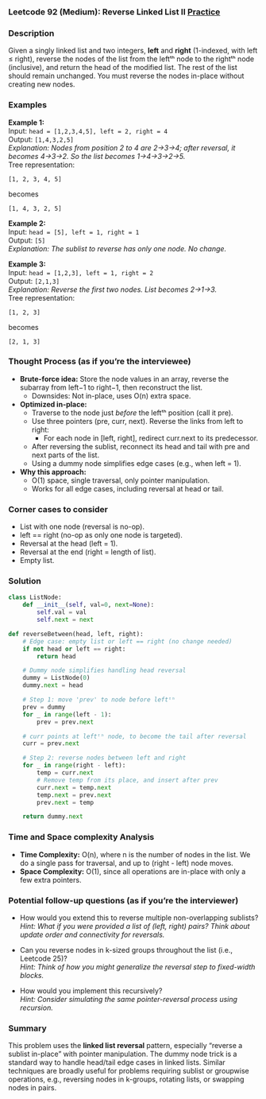 ### Leetcode 92 (Medium): Reverse Linked List II [Practice](https://leetcode.com/problems/reverse-linked-list-ii)

### Description  
Given a singly linked list and two integers, **left** and **right** (1-indexed, with left ≤ right), reverse the nodes of the list from the leftᵗʰ node to the rightᵗʰ node (inclusive), and return the head of the modified list. The rest of the list should remain unchanged. You must reverse the nodes in-place without creating new nodes.

### Examples  

**Example 1:**  
Input: `head = [1,2,3,4,5], left = 2, right = 4`  
Output: `[1,4,3,2,5]`  
*Explanation: Nodes from position 2 to 4 are 2→3→4; after reversal, it becomes 4→3→2. So the list becomes 1→4→3→2→5.*  
Tree representation:
```
[1, 2, 3, 4, 5]
```
becomes
```
[1, 4, 3, 2, 5]
```

**Example 2:**  
Input: `head = [5], left = 1, right = 1`  
Output: `[5]`  
*Explanation: The sublist to reverse has only one node. No change.*

**Example 3:**  
Input: `head = [1,2,3], left = 1, right = 2`  
Output: `[2,1,3]`  
*Explanation: Reverse the first two nodes. List becomes 2→1→3.*  
Tree representation:
```
[1, 2, 3]
```
becomes
```
[2, 1, 3]
```

### Thought Process (as if you’re the interviewee)  
- **Brute-force idea:** Store the node values in an array, reverse the subarray from left−1 to right−1, then reconstruct the list.  
  - Downsides: Not in-place, uses O(n) extra space.
- **Optimized in-place:**  
  - Traverse to the node just *before* the leftᵗʰ position (call it pre).
  - Use three pointers (pre, curr, next). Reverse the links from left to right:
    - For each node in [left, right], redirect curr.next to its predecessor.
  - After reversing the sublist, reconnect its head and tail with pre and next parts of the list.
  - Using a dummy node simplifies edge cases (e.g., when left = 1).
- **Why this approach:**  
  - O(1) space, single traversal, only pointer manipulation.  
  - Works for all edge cases, including reversal at head or tail.

### Corner cases to consider  
- List with one node (reversal is no-op).
- left == right (no-op as only one node is targeted).
- Reversal at the head (left = 1).
- Reversal at the end (right = length of list).
- Empty list.

### Solution

```python
class ListNode:
    def __init__(self, val=0, next=None):
        self.val = val
        self.next = next

def reverseBetween(head, left, right):
    # Edge case: empty list or left == right (no change needed)
    if not head or left == right:
        return head

    # Dummy node simplifies handling head reversal
    dummy = ListNode(0)
    dummy.next = head

    # Step 1: move 'prev' to node before leftᵗʰ
    prev = dummy
    for _ in range(left - 1):
        prev = prev.next

    # curr points at leftᵗʰ node, to become the tail after reversal
    curr = prev.next

    # Step 2: reverse nodes between left and right
    for _ in range(right - left):
        temp = curr.next
        # Remove temp from its place, and insert after prev
        curr.next = temp.next
        temp.next = prev.next
        prev.next = temp

    return dummy.next
```

### Time and Space complexity Analysis  

- **Time Complexity:** O(n), where n is the number of nodes in the list. We do a single pass for traversal, and up to (right - left) node moves.
- **Space Complexity:** O(1), since all operations are in-place with only a few extra pointers.

### Potential follow-up questions (as if you’re the interviewer)  

- How would you extend this to reverse multiple non-overlapping sublists?  
  *Hint: What if you were provided a list of (left, right) pairs? Think about update order and connectivity for reversals.*

- Can you reverse nodes in k-sized groups throughout the list (i.e., Leetcode 25)?  
  *Hint: Think of how you might generalize the reversal step to fixed-width blocks.*

- How would you implement this recursively?  
  *Hint: Consider simulating the same pointer-reversal process using recursion.*

### Summary
This problem uses the **linked list reversal** pattern, especially “reverse a sublist in-place” with pointer manipulation. The dummy node trick is a standard way to handle head/tail edge cases in linked lists. Similar techniques are broadly useful for problems requiring sublist or groupwise operations, e.g., reversing nodes in k-groups, rotating lists, or swapping nodes in pairs.